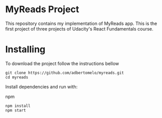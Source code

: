 # MyReads Project

This repository contains my implementation of MyReads app. This is the first project of three projects of Udacity's React Fundamentals course.


# Installing

To download the project follow the instructions bellow

```
git clone https://github.com/adbertomelo/myreads.git
cd myreads
```

Install dependencies and run with:
 
npm
```
npm install
npm start
```

